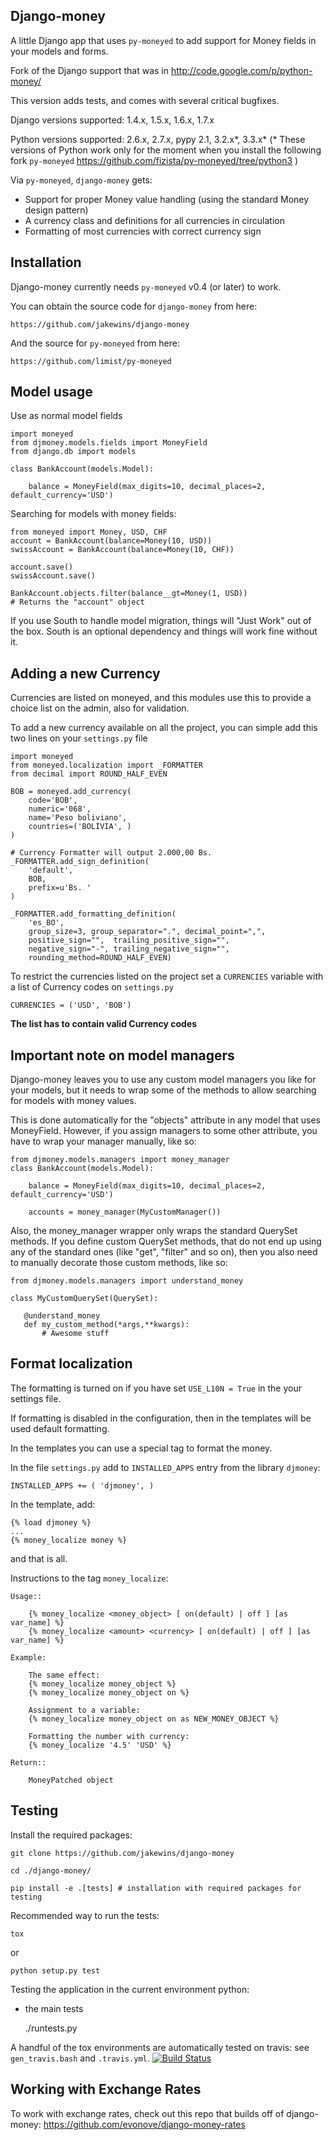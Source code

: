 Django-money
-----------

A little Django app that uses `py-moneyed` to add support for Money fields in your models and forms.

Fork of the Django support that was in http://code.google.com/p/python-money/

This version adds tests, and comes with several critical bugfixes.

Django versions supported: 1.4.x, 1.5.x, 1.6.x, 1.7.x

Python versions supported: 2.6.x, 2.7.x, pypy 2.1, 3.2.x\*, 3.3.x\*
(* These versions of Python work only for the moment when you install the following
   fork `py-moneyed`  https://github.com/fizista/py-moneyed/tree/python3 )

Via `py-moneyed`, `django-money` gets:

 * Support for proper Money value handling (using the standard Money design pattern)
 * A currency class and definitions for all currencies in circulation
 * Formatting of most currencies with correct currency sign


Installation
------------

Django-money currently needs `py-moneyed` v0.4 (or later) to work.

You can obtain the source code for `django-money` from here:

    https://github.com/jakewins/django-money

And the source for `py-moneyed` from here:

    https://github.com/limist/py-moneyed

Model usage
-----

Use as normal model fields

    import moneyed
    from djmoney.models.fields import MoneyField
    from django.db import models

    class BankAccount(models.Model):

        balance = MoneyField(max_digits=10, decimal_places=2, default_currency='USD')


Searching for models with money fields:

    from moneyed import Money, USD, CHF
    account = BankAccount(balance=Money(10, USD))
    swissAccount = BankAccount(balance=Money(10, CHF))

    account.save()
    swissAccount.save()

    BankAccount.objects.filter(balance__gt=Money(1, USD))
    # Returns the "account" object

If you use South to handle model migration, things will "Just Work" out of the box.
South is an optional dependency and things will work fine without it.

Adding a new Currency
---------------------

Currencies are listed on moneyed, and this modules use this to provide a choice
list on the admin, also for validation.

To add a new currency available on all the project, you can simple add this two
lines on your `settings.py` file

    import moneyed
    from moneyed.localization import _FORMATTER
    from decimal import ROUND_HALF_EVEN

    BOB = moneyed.add_currency(
        code='BOB',
        numeric='068',
        name='Peso boliviano',
        countries=('BOLIVIA', )
    )

    # Currency Formatter will output 2.000,00 Bs.
    _FORMATTER.add_sign_definition(
        'default',
        BOB,
        prefix=u'Bs. '
    )

    _FORMATTER.add_formatting_definition(
        'es_BO',
        group_size=3, group_separator=".", decimal_point=",",
        positive_sign="",  trailing_positive_sign="",
        negative_sign="-", trailing_negative_sign="",
        rounding_method=ROUND_HALF_EVEN)


To restrict the currencies listed on the project set a `CURRENCIES` variable with
a list of Currency codes on `settings.py`

    CURRENCIES = ('USD', 'BOB')



**The list has to contain valid Currency codes**

Important note on model managers
--------------------------------

Django-money leaves you to use any custom model managers you like for your models, but it needs to
wrap some of the methods to allow searching for models with money values.

This is done automatically for the "objects" attribute in any model that uses MoneyField. However,
if you assign managers to some other attribute, you have to wrap your manager manually, like so:

    from djmoney.models.managers import money_manager
    class BankAccount(models.Model):

        balance = MoneyField(max_digits=10, decimal_places=2, default_currency='USD')

        accounts = money_manager(MyCustomManager())

Also, the money_manager wrapper only wraps the standard QuerySet methods. If you define custom
QuerySet methods, that do not end up using any of the standard ones (like "get", "filter" and so on), then
you also need to manually decorate those custom methods, like so:

    from djmoney.models.managers import understand_money

    class MyCustomQuerySet(QuerySet):

       @understand_money
       def my_custom_method(*args,**kwargs):
           # Awesome stuff

Format localization
--------------------------------

The formatting is turned on if you have set `USE_L10N = True` in the your settings file.

If formatting is disabled in the configuration, then in the templates will be used default formatting.

In the templates you can use a special tag to format the money.

In the file `settings.py` add to `INSTALLED_APPS` entry from the library `djmoney`:

    INSTALLED_APPS += ( 'djmoney', )

In the template, add:

	{% load djmoney %}
	...
	{% money_localize money %}

and that is all.

Instructions to the tag `money_localize`:

    Usage::

        {% money_localize <money_object> [ on(default) | off ] [as var_name] %}
        {% money_localize <amount> <currency> [ on(default) | off ] [as var_name] %}

    Example:

        The same effect:
        {% money_localize money_object %}
        {% money_localize money_object on %}

        Assignment to a variable:
        {% money_localize money_object on as NEW_MONEY_OBJECT %}

        Formatting the number with currency:
        {% money_localize '4.5' 'USD' %}

    Return::

        MoneyPatched object


Testing
--------------------------------

Install the required packages:

	git clone https://github.com/jakewins/django-money

	cd ./django-money/

	pip install -e .[tests] # installation with required packages for testing

Recommended way to run the tests:

	tox

or

	python setup.py test


Testing the application in the current environment python:

 * the main tests

	./runtests.py

A handful of the tox environments are automatically tested on travis: see `gen_travis.bash` and `.travis.yml`.
[![Build Status](https://travis-ci.org/ashleyh/django-money.png?branch=master)](https://travis-ci.org/ashleyh/django-money)

Working with Exchange Rates
---------------------------

To work with exchange rates, check out this repo that builds off of django-money: https://github.com/evonove/django-money-rates
